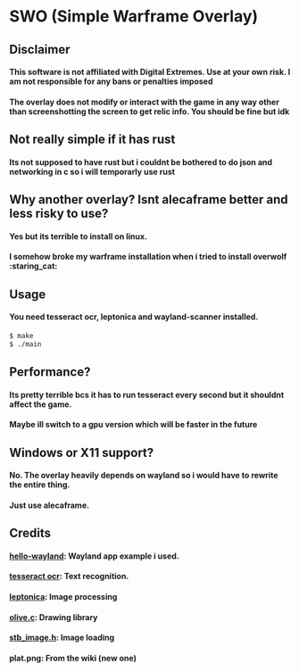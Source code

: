 # SWO (Simple Warframe Overlay)

## Disclaimer
#### This software is not affiliated with Digital Extremes. Use at your own risk. I am not responsible for any bans or penalties imposed
#### The overlay does not modify or interact with the game in any way other than screenshotting the screen to get relic info. You should be fine but idk

## Not really simple if it has rust
#### Its not supposed to have rust but i couldnt be bothered to do json and networking in c so i will temporarly use rust

## Why another overlay? Isnt alecaframe better and less risky to use?
#### Yes but its terrible to install on linux.
#### I somehow broke my warframe installation when i tried to install overwolf :staring_cat:

## Usage
#### You need tesseract ocr, leptonica and wayland-scanner installed.
```bash
$ make
$ ./main
```

## Performance?
#### Its pretty terrible bcs it has to run tesseract every second but it shouldnt affect the game.
#### Maybe ill switch to a gpu version which will be faster in the future

## Windows or X11 support?
#### No. The overlay heavily depends on wayland so i would have to rewrite the entire thing.
#### Just use alecaframe.

## Credits
#### [hello-wayland](https://github.com/emersion/hello-wayland): Wayland app example i used.
#### [tesseract ocr](https://github.com/tesseract-ocr/tesseract): Text recognition.
#### [leptonica](http://leptonica.org/): Image processing
#### [olive.c](https://github.com/tsoding/olive.c): Drawing library
#### [stb_image.h](https://github.com/nothings/stb): Image loading
#### plat.png: From the wiki (new one)
